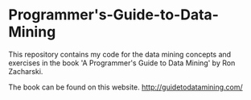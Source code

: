 # Programmer's-Guide-to-Data-Mining
This repository contains my code for the data mining concepts and exercises in the book 'A Programmer's Guide to Data Mining' by Ron Zacharski.

The book can be found on this website. http://guidetodatamining.com/
